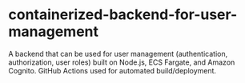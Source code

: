 # containerized-backend-for-user-management

A backend that can be used for user management (authentication, authorization, user roles) built on Node.js, ECS Fargate, and Amazon Cognito.  GitHub Actions used for automated build/deployment.
